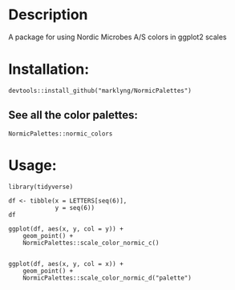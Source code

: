# Description
 A package for using Nordic Microbes A/S colors in ggplot2 scales
# Installation: 
```
devtools::install_github("marklyng/NormicPalettes")
```

## See all the color palettes:
```
NormicPalettes::normic_colors
```

# Usage:
```
library(tidyverse)

df <- tibble(x = LETTERS[seq(6)],
             y = seq(6))
df

ggplot(df, aes(x, y, col = y)) +
    geom_point() +
    NormicPalettes::scale_color_normic_c()


ggplot(df, aes(x, y, col = x)) +
    geom_point() +
    NormicPalettes::scale_color_normic_d("palette")
```
